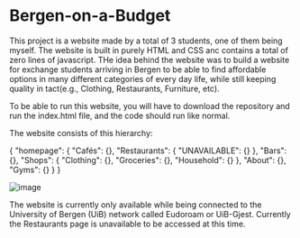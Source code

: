 # Bergen-on-a-Budget

This project is a website made by a total of 3 students, one of them being myself. The website is built in purely HTML and CSS anc contains a total of zero lines of javascript. THe idea behind the website was to build a website for exchange students arriving in Bergen to be able to find affordable options in many different categories of every day life, while still keeping quality in tact(e.g., Clothing, Restaurants, Furniture, etc). 

To be able to run this website, you will have to download the repository and run the index.html file, and the code should run like normal. 

The website consists of this hierarchy:

{
    "homepage": {
        "Cafés": {},
        "Restaurants": {
            "UNAVAILABLE": {}
        },
        "Bars": {},
        "Shops": {
            "Clothing": {},
            "Groceries": {},
            "Household": {}
        },
        "About": {},
        "Gyms": {}
    }
}

![image](https://user-images.githubusercontent.com/84967397/226328120-8b6410a5-1b9d-4e69-8c4f-d66e91d8d56a.png)

The website is currently only available while being connected to the University of Bergen (UiB) network called Eudoroam or UiB-Gjest. 
Currently the Restaurants page is unavailable to be accessed at this time. 
